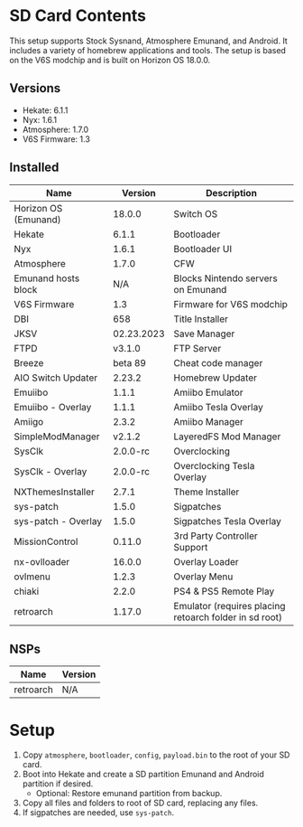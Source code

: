 # SD Card Contents 
This setup supports Stock Sysnand, Atmosphere Emunand, and Android. It includes a variety of homebrew applications and tools. The setup is based on the V6S modchip and is built on Horizon OS 18.0.0.

## Versions
- Hekate: 6.1.1
- Nyx: 1.6.1
- Atmosphere: 1.7.0
- V6S Firmware: 1.3

## Installed
| Name | Version | Description |
| ---- | ------- | ----------- |
| Horizon OS (Emunand) | 18.0.0 | Switch OS |
| Hekate | 6.1.1 | Bootloader |
| Nyx | 1.6.1 | Bootloader UI |
| Atmosphere | 1.7.0 | CFW |
| Emunand hosts block | N/A | Blocks Nintendo servers on Emunand |
| V6S Firmware | 1.3 | Firmware for V6S modchip |
| DBI | 658 | Title Installer |
| JKSV | 02.23.2023 | Save Manager |
| FTPD | v3.1.0 | FTP Server |
| Breeze | beta 89 | Cheat code manager |
| AIO Switch Updater | 2.23.2 | Homebrew Updater |
| Emuiibo | 1.1.1 | Amiibo Emulator |
| Emuiibo - Overlay | 1.1.1 | Amiibo Tesla Overlay |
| Amiigo | 2.3.2 | Amiibo Manager |
| SimpleModManager | v2.1.2 | LayeredFS Mod Manager |
| SysClk | 2.0.0-rc | Overclocking |
| SysClk - Overlay | 2.0.0-rc | Overclocking Tesla Overlay |
| NXThemesInstaller | 2.7.1 | Theme Installer |
| sys-patch | 1.5.0 | Sigpatches |
| sys-patch - Overlay | 1.5.0 | Sigpatches Tesla Overlay |
| MissionControl | 0.11.0 | 3rd Party Controller Support |
| nx-ovlloader | 16.0.0 | Overlay Loader |
| ovlmenu | 1.2.3 | Overlay Menu |
| chiaki | 2.2.0 | PS4 & PS5 Remote Play |
| retroarch | 1.17.0 | Emulator (requires placing retoarch folder in sd root) |

## NSPs
| Name | Version |
| ---- | ------- |
| retroarch | N/A |

# Setup
1. Copy `atmosphere`, `bootloader`, `config`, `payload.bin` to the root of your SD card.
2. Boot into Hekate and create a SD partition Emunand and Android partition if desired.
    - Optional: Restore emunand partition from backup.
3. Copy all files and folders to root of SD card, replacing any files.
4. If sigpatches are needed, use `sys-patch`.
